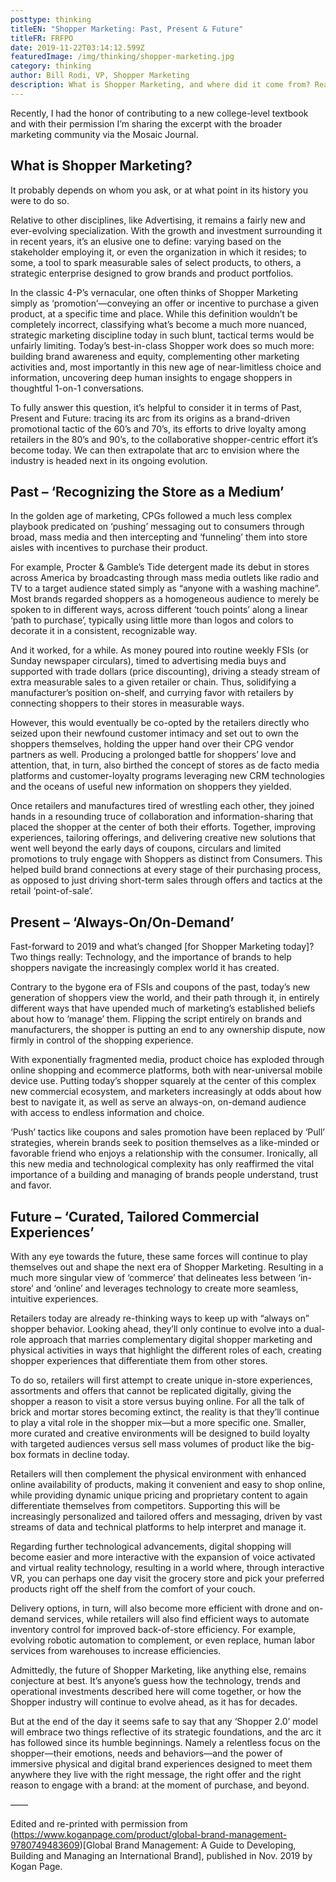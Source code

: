 ```yaml
---
posttype: thinking
titleEN: "Shopper Marketing: Past, Present & Future"
titleFR: FRFPO
date: 2019-11-22T03:14:12.599Z
featuredImage: /img/thinking/shopper-marketing.jpg
category: thinking
author: Bill Rodi, VP, Shopper Marketing
description: What is Shopper Marketing, and where did it come from? Read about the evolution of digital shopper marketing in this blog outlining the past, present and future of the always-on consumer.
---
```


Recently, I had the honor of contributing to a new college-level textbook and with their permission I’m sharing the excerpt with the broader marketing community via the Mosaic Journal.

## What is Shopper Marketing?

It probably depends on whom you ask, or at what point in its history you were to do so.

Relative to other disciplines, like Advertising, it remains a fairly new and ever-evolving specialization. With the growth and investment surrounding it in recent years, it’s an elusive one to define: varying based on the stakeholder employing it, or even the organization in which it resides; to some, a tool to spark measurable sales of select products, to others, a strategic enterprise designed to grow brands and product portfolios.

In the classic 4-P’s vernacular, one often thinks of Shopper Marketing simply as ‘promotion’—conveying an offer or incentive to purchase a given product, at a specific time and place. While this definition wouldn’t be completely incorrect, classifying what’s become a much more nuanced, strategic marketing discipline today in such blunt, tactical terms would be unfairly limiting. Today’s best-in-class Shopper work does so much more: building brand awareness and equity, complementing other marketing activities and, most importantly in this new age of near-limitless choice and information, uncovering deep human insights to engage shoppers in thoughtful 1-on-1 conversations.

To fully answer this question, it’s helpful to consider it in terms of Past, Present and Future: tracing its arc from its origins as a brand-driven promotional tactic of the 60’s and 70’s, its efforts to drive loyalty among retailers in the 80’s and 90’s, to the collaborative shopper-centric effort it’s become today. We can then extrapolate that arc to envision where the industry is headed next in its ongoing evolution.  

## Past – ‘Recognizing the Store as a Medium’

In the golden age of marketing, CPGs followed a much less complex playbook predicated on ‘pushing’ messaging out to consumers through broad, mass media and then intercepting and ‘funneling’ them into store aisles with incentives to purchase their product.

For example, Procter & Gamble’s Tide detergent made its debut in stores across America by broadcasting through mass media outlets like radio and TV to a target audience stated simply as “anyone with a washing machine”. Most brands regarded shoppers as a homogeneous audience to merely be spoken to in different ways, across different ‘touch points’ along a linear ‘path to purchase’, typically using little more than logos and colors to decorate it in a consistent, recognizable way.  

And it worked, for a while. As money poured into routine weekly FSIs (or Sunday newspaper circulars), timed to advertising media buys and supported with trade dollars (price discounting), driving a steady stream of extra measurable sales to a given retailer or chain. Thus, solidifying a manufacturer’s position on-shelf, and currying favor with retailers by connecting shoppers to their stores in measurable ways.

However, this would eventually be co-opted by the retailers directly who seized upon their newfound customer intimacy and set out to own the shoppers themselves, holding the upper hand over their CPG vendor partners as well. Producing a prolonged battle for shoppers’ love and attention, that, in turn, also birthed the concept of stores as de facto media platforms and customer-loyalty programs leveraging new CRM technologies and the oceans of useful new information on shoppers they yielded.

Once retailers and manufactures tired of wrestling each other, they joined hands in a resounding truce of collaboration and information-sharing that placed the shopper at the center of both their efforts. Together, improving experiences, tailoring offerings, and delivering creative new solutions that went well beyond the early days of coupons, circulars and limited promotions to truly engage with Shoppers as distinct from Consumers. This helped build brand connections at every stage of their purchasing process, as opposed to just driving short-term sales through offers and tactics at the retail ‘point-of-sale’. 

## Present – ‘Always-On/On-Demand’

Fast-forward to 2019 and what’s changed [for Shopper Marketing today]? Two things really: Technology, and the importance of brands to help shoppers navigate the increasingly complex world it has created.

Contrary to the bygone era of FSIs and coupons of the past, today’s new generation of shoppers view the world, and their path through it, in entirely different ways that have upended much of marketing’s established beliefs about how to ‘manage’ them. Flipping the script entirely on brands and manufacturers, the shopper is putting an end to any ownership dispute, now firmly in control of the shopping experience.

With exponentially fragmented media, product choice has exploded through online shopping and ecommerce platforms, both with near-universal mobile device use. Putting today’s shopper squarely at the center of this complex new commercial ecosystem, and marketers increasingly at odds about how best to navigate it, as well as serve an always-on, on-demand audience with access to endless information and choice.

‘Push’ tactics like coupons and sales promotion have been replaced by ‘Pull’ strategies, wherein brands seek to position themselves as a like-minded or favorable friend who enjoys a relationship with the consumer. Ironically, all this new media and technological complexity has only reaffirmed the vital importance of a building and managing of brands people understand, trust and favor.

## Future – ‘Curated, Tailored Commercial Experiences’

With any eye towards the future, these same forces will continue to play themselves out and shape the next era of Shopper Marketing. Resulting in a much more singular view of ‘commerce’ that delineates less between ‘in-store’ and ‘online’ and leverages technology to create more seamless, intuitive experiences.

Retailers today are already re-thinking ways to keep up with “always on” shopper behavior. Looking ahead, they’ll only continue to evolve into a dual-role approach that marries complementary digital shopper marketing and physical activities in ways that highlight the different roles of each, creating shopper experiences that differentiate them from other stores.

To do so, retailers will first attempt to create unique in-store experiences, assortments and offers that cannot be replicated digitally, giving the shopper a reason to visit a store versus buying online. For all the talk of brick and mortar stores becoming extinct, the reality is that they’ll continue to play a vital role in the shopper mix—but a more specific one. Smaller, more curated and creative environments will be designed to build loyalty with targeted audiences versus sell mass volumes of product like the big-box formats in decline today.

Retailers will then complement the physical environment with enhanced online availability of products, making it convenient and easy to shop online, while providing dynamic unique pricing and proprietary content to again differentiate themselves from competitors. Supporting this will be increasingly personalized and tailored offers and messaging, driven by vast streams of data and technical platforms to help interpret and manage it.

Regarding further technological advancements, digital shopping will become easier and more interactive with the expansion of voice activated and virtual reality technology, resulting in a world where, through interactive VR, you can perhaps one day visit the grocery store and pick your preferred products right off the shelf from the comfort of your couch.  

Delivery options, in turn, will also become more efficient with drone and on-demand services, while retailers will also find efficient ways to automate inventory control for improved back-of-store efficiency. For example, evolving robotic automation to complement, or even replace, human labor services from warehouses to increase efficiencies.

Admittedly, the future of Shopper Marketing, like anything else, remains conjecture at best. It’s anyone’s guess how the technology, trends and operational investments described here will come together, or how the Shopper industry will continue to evolve ahead, as it has for decades.

But at the end of the day it seems safe to say that any ‘Shopper 2.0’ model will embrace two things reflective of its strategic foundations, and the arc it has followed since its humble beginnings. Namely a relentless focus on the shopper—their emotions, needs and behaviors—and the power of immersive physical and digital brand experiences designed to meet them anywhere they live with the right message, the right offer and the right reason to engage with a brand: at the moment of purchase, and beyond.

––––

Edited and re-printed with permission from (https://www.koganpage.com/product/global-brand-management-9780749483609)[Global Brand Management: A Guide to Developing, Building and Managing an International Brand], published in Nov. 2019 by Kogan Page.
